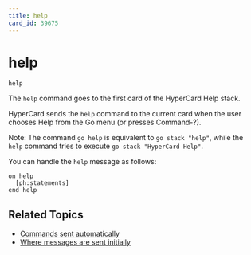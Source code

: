 ```yaml
---
title: help
card_id: 39675
---
```


# help

`help`

The `help` command goes to the first card of the HyperCard Help stack.

HyperCard sends the `help` command to the current card when the user chooses Help from the Go menu (or presses Command-?).

Note: The command `go help` is equivalent to `go stack "help"`, while the `help` command tries to execute `go stack "HyperCard Help"`.

You can handle the `help` message as follows:

```
on help
  [ph:statements]
end help
```

## Related Topics

* [Commands sent automatically](/HyperTalkReference/systemmessages/Commands-sent-automatically)
* [Where messages are sent initially](/HyperTalkReference/systemmessages/Where-messages-are-sent-initially)
